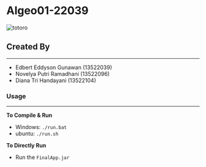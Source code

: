 # Algeo01-22039
![totoro](https://github.com/WazeAzure/Algeo01-22039/assets/55005873/cede061e-48be-4a36-8a5f-586691a86a62)
## Created By
---
- Edbert Eddyson Gunawan 	(13522039)
- Novelya Putri Ramadhani 	(13522096)
- Diana Tri Handayani	    (13522104)

### Usage
---
**To Compile & Run**
- Windows: `./run.bat`
- ubuntu: `./run.sh`

**To Directly Run**
- Run the `FinalApp.jar`
